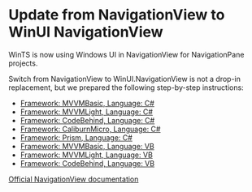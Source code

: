# Update from NavigationView to WinUI NavigationView

WinTS is now using Windows UI in NavigationView for NavigationPane projects.

Switch from NavigationView to WinUI.NavigationView is not a drop-in replacement, but we prepared the following step-by-step instructions:

- [Framework: MVVMBasic, Language: C#](./fromnavigationviewtowinui/mvvmbasic-cs.md)
- [Framework: MVVMLight, Language: C#](./fromnavigationviewtowinui/mvvmlight-cs.md)
- [Framework: CodeBehind, Language: C#](./fromnavigationviewtowinui/codebehind-cs.md)
- [Framework: CaliburnMicro, Language: C#](./fromnavigationviewtowinui/caliburn-cs.md)
- [Framework: Prism, Language: C#](./fromnavigationviewtowinui/prism-cs.md)
- [Framework: MVVMBasic, Language: VB](./fromnavigationviewtowinui/mvvmbasic-vb.md)
- [Framework: MVVMLight, Language: VB](./fromnavigationviewtowinui/mvvmlight-vb.md)
- [Framework: CodeBehind, Language: VB](./fromnavigationviewtowinui/codebehind-vb.md)

[Official NavigationView documentation](https://docs.microsoft.com/windows/uwp/design/controls-and-patterns/navigationview)
